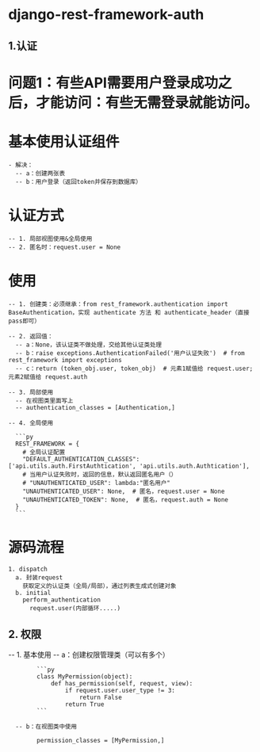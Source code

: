 # django-rest-framework-auth

## 1.认证

  # 问题1：有些API需要用户登录成功之后，才能访问：有些无需登录就能访问。
  
  # 基本使用认证组件
  
    - 解决：
      -- a：创建两张表
      -- b：用户登录（返回token并保存到数据库）
  
  # 认证方式
  
    -- 1. 局部视图使用&全局使用
    -- 2. 匿名时：request.user = None
  
  # 使用
  
    -- 1. 创建类：必须继承：from rest_framework.authentication import BaseAuthentication，实现 authenticate 方法 和 authenticate_header（直接pass即可）
    
    -- 2. 返回值：
      -- a：None，该认证类不做处理，交给其他认证类处理
      -- b：raise exceptions.AuthenticationFailed('用户认证失败')  # from rest_framework import exceptions
      -- c：return (token_obj.user, token_obj)  # 元素1赋值给 request.user; 元素2赋值给 request.auth
    
    -- 3. 局部使用
      -- 在视图类里面写上
      -- authentication_classes = [Authentication,]
    
    -- 4. 全局使用
    
      ```py
      REST_FRAMEWORK = {
        # 全局认证配置
        "DEFAULT_AUTHENTICATION_CLASSES": ['api.utils.auth.FirstAuthtication', 'api.utils.auth.Authtication'],
        # 当用户认证失败时，返回的信息，默认返回匿名用户（）
        # "UNAUTHENTICATED_USER": lambda:"匿名用户"
        "UNAUTHENTICATED_USER": None,  # 匿名，request.user = None
        "UNAUTHENTICATED_TOKEN": None,  # 匿名，request.auth = None
      }
      ```
      
  # 源码流程
    
    1. dispatch
      a. 封装request
        获取定义的认证类（全局/局部），通过列表生成式创建对象
      b. initial
        perform_authentication
          request.user(内部循环.....)
          
## 2. 权限 
  
  -- 1. 基本使用
     -- a：创建权限管理类（可以有多个）
        
            ```py
            class MyPermission(object):
                def has_permission(self, request, view):
                    if request.user.user_type != 3:
                        return False
                    return True
            ```
      
      -- b：在视图类中使用
         
            permission_classes = [MyPermission,]

 
    


